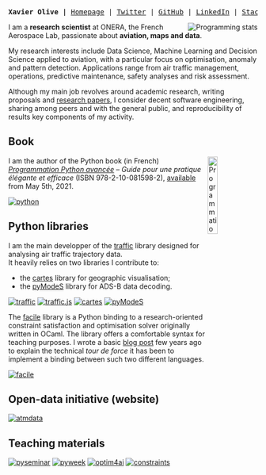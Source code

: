 <p><pre align="center"><strong>Xavier Olive |</strong> <a href="https://www.xoolive.org">Homepage</a> | <a href="https://twitter.com/xoolive">Twitter</a> | <a href="https://github.com/xoolive">GitHub</a> | <a href="https://linkedin.com/in/xoolive">LinkedIn</a> | <a href="https://stackoverflow.com/users/1595335/xoolive">Stackoverflow</a> | <a href="https://www.strava.com/athletes/6098259">Strava</a></pre></p>

<img src="https://github-readme-stats.vercel.app/api/top-langs/?username=xoolive&layout=compact&exclude_repo=xoolive.github.io&hide=Jupyter%20Notebook,Vim%20script,HTML,Makefile&langs_count=8"
     alt="Programming stats" align="right"/>
     
I am a **research scientist** at ONERA, the French Aerospace Lab, passionate about **aviation, maps and data**.

My research interests include Data Science, Machine Learning and Decision Science applied to aviation, with a particular focus on optimisation, anomaly and pattern detection. Applications range from air traffic management, operations, predictive maintenance, safety analyses and risk assessment.

Although my main job revolves around academic research, writing proposals and [research papers](https://www.xoolive.org/research), I consider decent software engineering, sharing among peers and with the general public, and reproducibility of results key components of my activity.

## Book

<a href="https://www.xoolive.org/python/">
  <img src="https://www.xoolive.org/python/_static/9782100815982_thumb.jpg"
       alt="Programmation Python avancée" width="20%" align="right"/>
</a>

I am the author of the Python book (in French) [*Programmation Python avancée*](https://www.xoolive.org/python/) *– Guide pour une pratique élégante et efficace* (ISBN 978-2-10-081598-2), [available](https://www.amazon.fr/dp/2100815989/) from May 5th, 2021.

[![python](https://github-readme-stats.vercel.app/api/pin/?username=xoolive&repo=python&show_owner=true)](https://www.xoolive.org/python)
<!--[![aviationbook](https://github-readme-stats.vercel.app/api/pin/?username=aviationbook&repo=aviationbook&show_owner=true)](https://github.com/aviationbook/aviationbook)-->

## Python libraries

I am the main developper of the [traffic](https://github.com/xoolive/traffic) library designed for analysing air traffic trajectory data.  
It heavily relies on two libraries I contribute to:

- the [cartes](https://github.com/xoolive/cartes) library for geographic visualisation;
- the [pyModeS](https://github.com/junzis/pymodes) library for ADS-B data decoding.

[![traffic](https://github-readme-stats.vercel.app/api/pin/?username=xoolive&repo=traffic&show_owner=true)](https://github.com/xoolive/traffic)
[![traffic.js](https://github-readme-stats.vercel.app/api/pin/?username=xoolive&repo=traffic.js&show_owner=true)](https://github.com/xoolive/traffic.js)
[![cartes](https://github-readme-stats.vercel.app/api/pin/?username=xoolive&repo=cartes&show_owner=true)](https://github.com/xoolive/cartes)
[![pyModeS](https://github-readme-stats.vercel.app/api/pin/?username=junzis&repo=pymodes&show_owner=true)](https://github.com/junzis/pymodes)

The [facile](https://github.com/xoolive/facile) library is a Python binding to a research-oriented constraint satisfaction and optimisation solver originally written in OCaml. The library offers a comfortable syntax for teaching purposes. I wrote a basic [blog post](https://www.xoolive.org/2014/09/20/python-wrapping-for-ocaml-facile-library.html) few years ago to explain the technical *tour de force* it has been to implement a binding between such two different languages.

[![facile](https://github-readme-stats.vercel.app/api/pin/?username=xoolive&repo=facile&show_owner=true)](https://github.com/xoolive/facile)

## Open-data initiative (website)

[![atmdata](https://github-readme-stats.vercel.app/api/pin/?username=atmdata&repo=atmdata.github.io&show_owner=true)](https://atmdata.github.io)

## Teaching materials

[![pyseminar](https://github-readme-stats.vercel.app/api/pin/?username=xoolive&repo=pyseminar&show_owner=true)](https://github.com/xoolive/pyseminar)
[![pyweek](https://github-readme-stats.vercel.app/api/pin/?username=xoolive&repo=pyweek&show_owner=true)](https://github.com/xoolive/pyweek)
[![optim4ai](https://github-readme-stats.vercel.app/api/pin/?username=xoolive&repo=optim4ai&show_owner=true)](https://github.com/xoolive/optim4ai)
[![constraints](https://github-readme-stats.vercel.app/api/pin/?username=xoolive&repo=constraints&show_owner=true)](https://github.com/xoolive/constraints)

